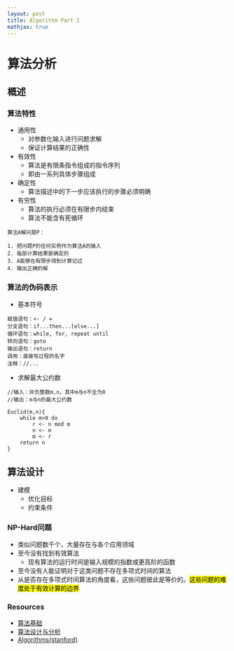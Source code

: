 ```yaml
---
layout: post
title: Algorithm Part 1
mathjax: true
---
```


# 算法分析

## 概述

### 算法特性

- 通用性
	- 对参数化输入进行问题求解
	- 保证计算结果的正确性
- 有效性
	- 算法是有限条指令组成的指令序列
	- 即由一系列具体步骤组成  
- 确定性
	- 算法描述中的下一步应该执行的步骤必须明确
- 有穷性
	- 算法的执行必须在有限步内结束
	- 算法不能含有死循环 

```
算法A解问题P：

1. 把问题P的任何实例作为算法A的输入
2. 每部计算结果是确定的
3. A能够在有限步得到计算记过
4. 输出正确的解
```

### 算法的伪码表示

- 基本符号

```
赋值语句：<- / = 
分支语句：if...then...[else...]
循环语句：while, for, repeat until
转向语句：goto
输出语句：return
调用：直接写过程的名字
注释：//...
```

- 求解最大公约数

```
//输入：非负整数m,n，其中m与n不全为0
//输出：m与n的最大公约数

Euclid(m,n){
	while m>0 do
		r <- n mod m
		n <- m
		m <- r
	return n
}
```

## 算法设计

- 建模
    - 优化目标
    - 约束条件

### NP-Hard问题

- 类似问题数千个，大量存在与各个应用领域
- 至今没有找到有效算法
    - 现有算法的运行时间是输入规模的指数或更高阶的函数
- 至今没有人能证明对于这类问题不存在多项式时间的算法
- 从是否存在多项式时间算法的角度看，这些问题彼此是等价的。<mark>这些问题的难度处于有效计算的边界</mark>




### Resources

- [算法基础](https://www.coursera.org/learn/suanfa-jichu)
- [算法设计与分析](https://www.coursera.org/learn/algorithms)
- [Algorithms(stanford)](https://www.coursera.org/specializations/algorithms)
